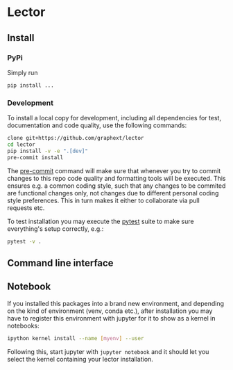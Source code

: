 # Lector

## Install

### PyPi

Simply run

```
pip install ...
```

### Development

To install a local copy for development, including all dependencies for test, documentation and code quality, use the following commands:

``` bash
clone git+https://github.com/graphext/lector
cd lector
pip install -v -e ".[dev]"
pre-commit install
```

The [pre-commit](https://pre-commit.com/) command will make sure that whenever you try to commit changes to this repo code quality and formatting tools will be executed. This ensures e.g. a common coding style, such that any changes to be commited are functional changes only, not changes due to different personal coding style preferences. This in turn makes it either to collaborate via pull requests etc.

To test installation you may execute the [pytest](https://docs.pytest.org/) suite to make sure everything's setup correctly, e.g.:

``` bash
pytest -v .
```

## Command line interface

## Notebook

If you installed this packages into a brand new environment, and depending on the kind of environment (venv, conda etc.), after installation you may have to register this environment with jupyter for it to show as a kernel in notebooks:

``` bash
ipython kernel install --name [myenv] --user
```

Following this, start jupyter with `jupyter notebook` and it should let you select the kernel containing your lector installation.
